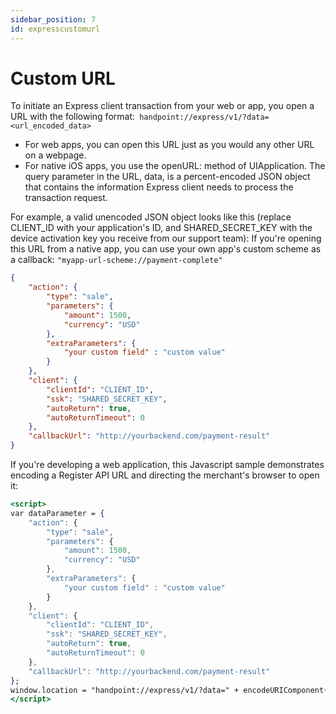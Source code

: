 ```yaml
---
sidebar_position: 7
id: expresscustomurl
---
```


# Custom URL


To initiate an Express client transaction from your web or app, you open a URL with the following format:` handpoint://express/v1/?data=<url_encoded_data>` 

* For web apps, you can open this URL just as you would any other URL on a webpage.
* For native iOS apps, you use the openURL: method of UIApplication.
The query parameter in the URL, data, is a percent-encoded JSON object that contains the information Express client needs to process the transaction request.

For example, a valid unencoded JSON object looks like this (replace CLIENT_ID with your application's ID, and SHARED_SECRET_KEY with the device activation key you receive from our support team): If you're opening this URL from a native app, you can use your own app's custom scheme as a callback: `"myapp-url-scheme://payment-complete"`

```json
{
    "action": {
        "type": "sale",
        "parameters": {
            "amount": 1500,
            "currency": "USD"
        },
        "extraParameters": {
            "your custom field" : "custom value"
        }
    },
    "client": {
        "clientId": "CLIENT_ID",
        "ssk": "SHARED_SECRET_KEY",
        "autoReturn": true,
        "autoReturnTimeout": 0
    },
    "callbackUrl": "http://yourbackend.com/payment-result"
}
```


If you're developing a web application, this Javascript sample demonstrates encoding a Register API URL and directing the merchant's browser to open it:


```jsx
<script>
var dataParameter = {
    "action": {
        "type": "sale",
        "parameters": {
            "amount": 1500,
            "currency": "USD"
        },
        "extraParameters": {
            "your custom field" : "custom value"
        }
    },
    "client": {
        "clientId": "CLIENT_ID",
        "ssk": "SHARED_SECRET_KEY",
        "autoReturn": true,
        "autoReturnTimeout": 0
    },
    "callbackUrl": "http://yourbackend.com/payment-result"
};
window.location = "handpoint://express/v1/?data=" + encodeURIComponent(JSON.stringify(dataParameter));
</script>
```
